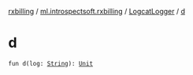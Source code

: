 [rxbilling](../../index.md) / [ml.introspectsoft.rxbilling](../index.md) / [LogcatLogger](index.md) / [d](./d.md)

# d

`fun d(log: `[`String`](https://kotlinlang.org/api/latest/jvm/stdlib/kotlin/-string/index.html)`): `[`Unit`](https://kotlinlang.org/api/latest/jvm/stdlib/kotlin/-unit/index.html)